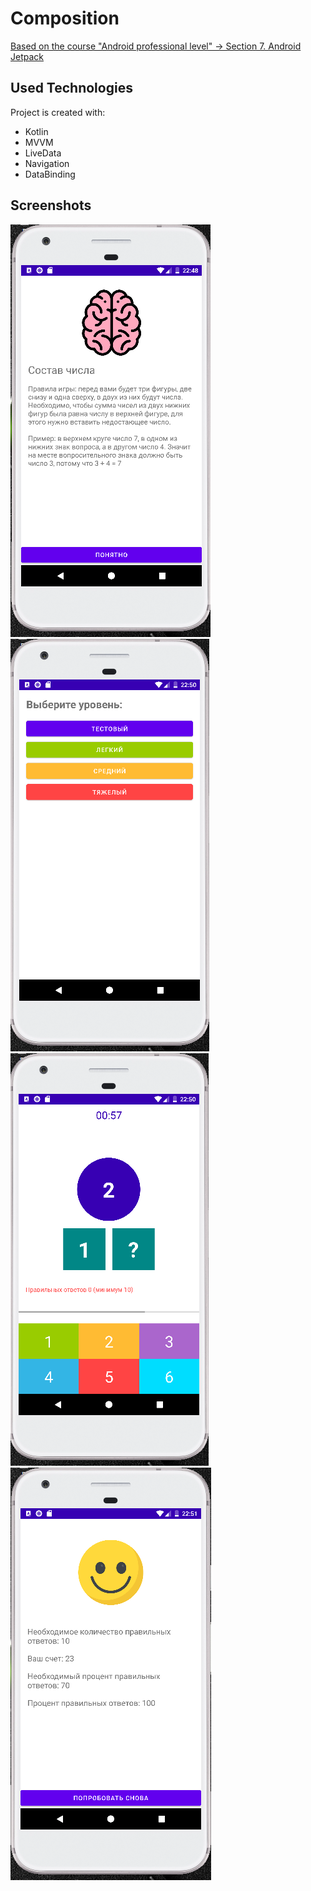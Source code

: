 # Composition
[Based on the course "Android professional level" -> Section 7. Android Jetpack](https://www.udemy.com/course/android_prof/)

## Used Technologies
Project is created with:
* Kotlin
* MVVM
* LiveData
* Navigation
* DataBinding

## Screenshots
![Screen 1](/screen/screen_1.png) ![Screen 2](/screen/screen_2.png)
![Screen 3](/screen/screen_3.png) ![Screen 4](/screen/screen_4.png)
